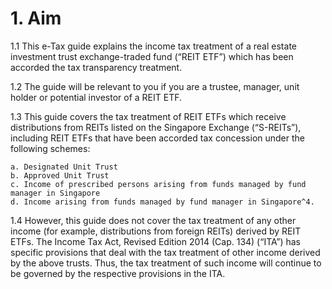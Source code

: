 # 1. Aim

1.1 This e-Tax guide explains the income tax treatment of a real estate
investment trust exchange-traded fund (“REIT ETF”) which has been
accorded the tax transparency treatment.

1.2 The guide will be relevant to you if you are a trustee, manager, unit holder or
potential investor of a REIT ETF.

1.3 This guide covers the tax treatment of REIT ETFs which receive distributions
from REITs listed on the Singapore Exchange (“S-REITs”), including REIT
ETFs that have been accorded tax concession under the following schemes:

```
a. Designated Unit Trust
b. Approved Unit Trust
c. Income of prescribed persons arising from funds managed by fund
manager in Singapore
d. Income arising from funds managed by fund manager in Singapore^4.
```
1.4 However, this guide does not cover the tax treatment of any other income
(for example, distributions from foreign REITs) derived by REIT ETFs. The
Income Tax Act, Revised Edition 2014 (Cap. 134) (“ITA”) has specific
provisions that deal with the tax treatment of other income derived by the
above trusts. Thus, the tax treatment of such income will continue to be
governed by the respective provisions in the ITA.
